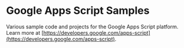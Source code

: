 # Google Apps Script Samples

Various sample code and projects for the Google Apps Script platform. Learn
more at
[https://developers.google.com/apps-script](https://developers.google.com/apps-script).

